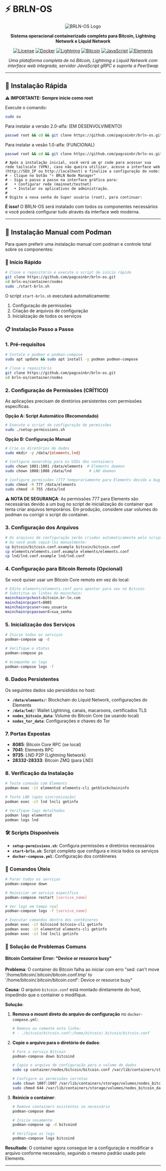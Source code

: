 # ⚡ BRLN-OS

<div align="center">

![BRLN-OS Logo](https://img.shields.io/badge/BRLN--OS-Lightning%20Node-orange?style=for-the-badge&logo=bitcoin&logoColor=white)

**Sistema operacional containerizado completo para Bitcoin, Lightning Network e Liquid Network**

[![License](https://img.shields.io/badge/license-MIT-blue.svg)](LICENSE)
[![Docker](https://img.shields.io/badge/docker-ready-blue.svg)](https://docker.com)
[![Lightning](https://img.shields.io/badge/lightning-network-yellow.svg)](https://lightning.network)
[![Bitcoin](https://img.shields.io/badge/bitcoin-core-orange.svg)](https://bitcoincore.org)
[![JavaScript](https://img.shields.io/badge/javascript-gRPC%20server-yellow.svg)](https://nodejs.org)
[![Elements](https://img.shields.io/badge/elements-liquid%20network-green.svg)](https://elementsproject.org)

*Uma plataforma completa de nó Bitcoin, Lightning e Liquid Network com interface web integrada, servidor JavaScript gRPC e suporte a PeerSwap*

</div>

---

## 🚀 Instalação Rápida

**⚠️ IMPORTANTE: Sempre inicie como root**

Execute o comando:

```bash
sudo su
```

Para instalar a versão 2.0-alfa: (EM DESENVOLVIMENTO)
```bash
passwd root && cd && git clone https://github.com/pagcoinbr/brln-os.git && cd brln-os && bash run.sh
```

Para instalar a vesão 1.0-alfa: (FUNCIONAL)
```bash
passwd root && cd && git clone https://github.com/pagcoinbr/brln-os.git && cd brln-os && git switch brlnfullauto && bash run.sh
```
```
# Após a instalação inicial, você verá um qr code para acessar sua rede tailscale (VPN), caso não queira utilizar, acesse a interface web (http://SEU_IP ou http://localhost) e finalize a configuração do node:
# - Clique no botão "⚡ BRLN Node Manager" 
# - Siga o passo a passo na interface gráfica para:
#   • Configurar rede (mainnet/testnet) 
#   • Instalar os aplicativos de administração.
#
# Digite a nova senha do Super usuário (root), para continuar:
```

**É isso!** O BRLN-OS será instalado com todos os componentes necessários e você poderá configurar tudo através da interface web moderna.

---

## 🔧 Instalação Manual com Podman

Para quem preferir uma instalação manual com podman e controle total sobre os componentes:

### 🚀 Início Rápido

```bash
# Clone o repositório e execute o script de início rápido
git clone https://github.com/pagcoinbr/brln-os.git
cd brln-os/container/nodes
sudo ./start-brln.sh
```

O script `start-brln.sh` executará automaticamente:
1. Configuração de permissões
2. Criação de arquivos de configuração
3. Inicialização de todos os serviços

### 📋 Instalação Passo a Passo

### 1. Pré-requisitos

```bash
# Instale o podman e podman-compose
sudo apt update && sudo apt install -y podman podman-compose

# Clone o repositório
git clone https://github.com/pagcoinbr/brln-os.git
cd brln-os/container/nodes
```

### 2. Configuração de Permissões (CRÍTICO)

As aplicações precisam de diretórios persistentes com permissões específicas.

**Opção A: Script Automático (Recomendado)**

```bash
# Execute o script de configuração de permissões
sudo ./setup-permissions.sh
```

**Opção B: Configuração Manual**

```bash
# Crie os diretórios de dados
sudo mkdir -p /data/{elements,lnd}

# Configure ownership para os UIDs dos containers
sudo chown 1001:1001 /data/elements  # Elements daemon
sudo chown 1008:1008 /data/lnd        # LND daemon

# Configure permissões (777 temporariamente para Elements devido a bug no container)
sudo chmod -R 777 /data/elements
sudo chmod -R 755 /data/lnd
```

**⚠️ NOTA DE SEGURANÇA**: As permissões 777 para Elements são necessárias devido a um bug no script de inicialização do container que tenta criar arquivos temporários. Em produção, considere usar volumes do podman ou corrigir o script do container.

### 3. Configuração dos Arquivos

```bash
# Os arquivos de configuração serão criados automaticamente pelo script setup-permissions.sh
# Ou você pode copiá-los manualmente:
cp bitcoin/bitcoin.conf.example bitcoin/bitcoin.conf
cp elements/elements.conf.example elements/elements.conf  
cp lnd/lnd.conf.example lnd/lnd.conf
```

### 4. Configuração para Bitcoin Remoto (Opcional)

Se você quiser usar um Bitcoin Core remoto em vez do local:

```bash
# Edite elements/elements.conf para apontar para seu nó Bitcoin
# Substitua as linhas do mainchain:
mainchainrpchost=bitcoin.br-ln.com
mainchainrpcport=8085
mainchainrpcuser=seu_usuario
mainchainrpcpassword=sua_senha
```

### 5. Inicialização dos Serviços

```bash
# Inicie todos os serviços
podman-compose up -d

# Verifique o status
podman-compose ps

# Acompanhe os logs
podman-compose logs -f
```

### 6. Dados Persistentes

Os seguintes dados são persistidos no host:

- **`/data/elements/`**: Blockchain do Liquid Network, configurações do Elements
- **`/data/lnd/`**: Wallet Lightning, canais, macaroons, certificados TLS
- **`nodes_bitcoin_data`**: Volume do Bitcoin Core (se usando local)
- **`nodes_tor_data`**: Configurações e chaves do Tor

### 7. Portas Expostas

- **8085**: Bitcoin Core RPC (se local)
- **7041**: Elements RPC
- **9735**: LND P2P (Lightning Network)
- **28332-28333**: Bitcoin ZMQ (para LND)

### 8. Verificação da Instalação

```bash
# Teste conexão com Elements
podman exec -it elementsd elements-cli getblockchaininfo

# Teste LND (após sincronização)
podman exec -it lnd lncli getinfo

# Verifique logs detalhados
podman logs elementsd
podman logs lnd
```

### 🛠️ Scripts Disponíveis

- **`setup-permissions.sh`**: Configura permissões e diretórios necessários
- **`start-brln.sh`**: Script completo que configura e inicia todos os serviços
- **`docker-compose.yml`**: Configuração dos contêineres

### 🔄 Comandos Úteis

```bash
# Parar todos os serviços
podman-compose down

# Reiniciar um serviço específico
podman-compose restart [service_name]

# Ver logs em tempo real
podman-compose logs -f [service_name]

# Executar comandos dentro dos contêineres
podman exec -it bitcoind bitcoin-cli getinfo
podman exec -it elementsd elements-cli getinfo
podman exec -it lnd lncli getinfo
```

### 🚨 Solução de Problemas Comuns

#### Bitcoin Container Error: "Device or resource busy"

**Problema**: O container do Bitcoin falha ao iniciar com erro "sed: can't move '/home/bitcoin/.bitcoin/bitcoin.conf.tmp' to '/home/bitcoin/.bitcoin/bitcoin.conf': Device or resource busy"

**Causa**: O arquivo `bitcoin.conf` está montado diretamente do host, impedindo que o container o modifique.

**Solução**:

1. **Remova o mount direto do arquivo de configuração** no `docker-compose.yml`:
   ```yaml
   # Remova ou comente esta linha:
   # - ./bitcoin/bitcoin.conf:/home/bitcoin/.bitcoin/bitcoin.conf
   ```

2. **Copie o arquivo para o diretório de dados**:
   ```bash
   # Pare o serviço Bitcoin
   podman-compose down bitcoind
   
   # Copie o arquivo de configuração para o volume de dados
   sudo cp container/nodes/bitcoin/bitcoin.conf /var/lib/containers/storage/volumes/nodes_bitcoin_data/_data/
   
   # Configure as permissões corretas
   sudo chown 1007:1007 /var/lib/containers/storage/volumes/nodes_bitcoin_data/_data/bitcoin.conf
   sudo chmod 644 /var/lib/containers/storage/volumes/nodes_bitcoin_data/_data/bitcoin.conf
   ```

3. **Reinicie o container**:
   ```bash
   # Remove containers existentes se necessário
   podman-compose down
   
   # Inicie novamente
   podman-compose up -d bitcoind
   
   # Verifique os logs
   podman-compose logs bitcoind
   ```

**Resultado**: O container agora consegue ler a configuração e modificar o arquivo conforme necessário, seguindo o mesmo padrão usado pelo Elements.

---

